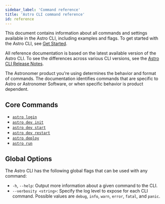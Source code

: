 ```yaml
---
sidebar_label: 'Command reference'
title: 'Astro CLI command reference'
id: reference
---
```


<head>
  <meta name="description" content="This is where you’ll find all of the available Astro command-line interface (CLI) commands and settings." />
  <meta name="og:description" content="This is where you’ll find all of the available Astro command-line interface (CLI) commands and settings." />
</head>

This document contains information about all commands and settings available in the Astro CLI, including examples and flags. To get started with the Astro CLI, see [Get Started](cli/install-cli.md).

All reference documentation is based on the latest available version of the Astro CLI. To see the differences across various CLI versions, see the [Astro CLI Release Notes](cli/release-notes.md).

The Astronomer product you're using determines the behavior and format of commands. The documentation identifies commands that are specific to Astro or Astronomer Software, or when specific behavior is product dependent.

## Core Commands

- [`astro login`](cli/astro-login.md)
- [`astro dev init`](cli/astro-dev-init.md)
- [`astro dev start`](cli/astro-dev-start.md)
- [`astro dev restart`](cli/astro-dev-restart.md)
- [`astro deploy`](cli/astro-deploy.md)
- [`astro run`](cli/astro-run.md)

## Global Options

The Astro CLI has the following global flags that can be used with any command:

- `-h`, `--help`: Output more information about a given command to the CLI.
- `--verbosity <string>`: Specify the log level to expose for each CLI command. Possible values are `debug`, `info`, `warn`, `error`, `fatal`, and `panic`.
